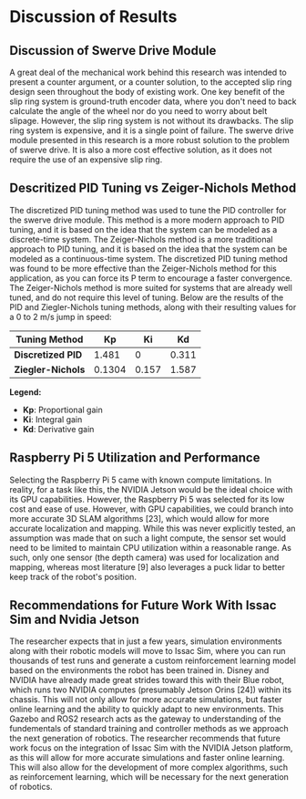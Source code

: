 # Discussion of Results

## Discussion of Swerve Drive Module

A great deal of the mechanical work behind this research was intended to present a counter argument, or a counter solution, to the accepted slip ring design seen throughout the body of existing work. One key benefit of the slip ring system is ground-truth encoder data, where you don't need to back calculate the angle of the wheel nor do you need to worry about belt slipage. However, the slip ring system is not without its drawbacks. The slip ring system is expensive, and it is a single point of failure. The swerve drive module presented in this research is a more robust solution to the problem of swerve drive. It is also a more cost effective solution, as it does not require the use of an expensive slip ring.

## Descritized PID Tuning vs Zeiger-Nichols Method

The discretized PID tuning method was used to tune the PID controller for the swerve drive module. This method is a more modern approach to PID tuning, and it is based on the idea that the system can be modeled as a discrete-time system. The Zeiger-Nichols method is a more traditional approach to PID tuning, and it is based on the idea that the system can be modeled as a continuous-time system. The discretized PID tuning method was found to be more effective than the Zeiger-Nichols method for this application, as you can force its P term to encourage a faster convergence. The Zeiger-Nichols method is more suited for systems that are already well tuned, and do not require this level of tuning. Below are the results of the PID and Ziegler-Nichols tuning methods, along with their resulting values for a 0 to 2 m/s jump in speed:


| **Tuning Method**    | **Kp** | **Ki** | **Kd** | 
|----------------------|--------|--------|--------|
| **Discretized PID**  | 1.481  | 0      | 0.311  |
| **Ziegler-Nichols**  | 0.1304 | 0.157  | 1.587  |

**Legend:**
- **Kp**: Proportional gain
- **Ki**: Integral gain
- **Kd**: Derivative gain

## Raspberry Pi 5 Utilization and Performance

Selecting the Raspberry Pi 5 came with known compute limitations. In reality, for a task like this, the NVIDIA Jetson would be the ideal choice with its GPU capabilities. However, the Raspberry Pi 5 was selected for its low cost and ease of use. However, with GPU capabilities, we could branch into more accurate 3D SLAM algorithms [23], which would allow for more accurate localization and mapping. While this was never explicitly tested, an assumption was made that on such a light compute, the sensor set would need to be limited to maintain CPU utilization within a reasonable range. As such, only one sensor (the depth camera) was used for localization and mapping, whereas most literature [9] also leverages a puck lidar to better keep track of the robot's position.  

## Recommendations for Future Work With Issac Sim and Nvidia Jetson

The researcher expects that in just a few years, simulation environments along with their robotic models will move to Issac Sim, where you can run thousands of test runs and generate a custom reinforcement learning model based on the environments the robot has been trained in. Disney and NVIDIA have already made great strides toward this with their Blue robot, which runs two NVIDIA computes (presumably Jetson Orins [24]) within its chassis. This will not only allow for more accurate simulations, but faster online learning and the ability to quickly adapt to new environments. This Gazebo and ROS2 research acts as the gateway to understanding of the fundementals of standard training and controller methods as we approach the next generation of robotics. The researcher recommends that future work focus on the integration of Issac Sim with the NVIDIA Jetson platform, as this will allow for more accurate simulations and faster online learning. This will also allow for the development of more complex algorithms, such as reinforcement learning, which will be necessary for the next generation of robotics.


